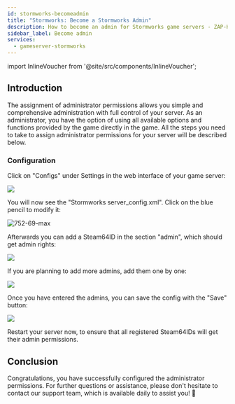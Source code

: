```yaml
---
id: stormworks-becomeadmin
title: "Stormworks: Become a Stormworks Admin"
description: How to become an admin for Stormworks game servers - ZAP-Hosting.com documentation 
sidebar_label: Become admin
services:
  - gameserver-stormworks
---
```


import InlineVoucher from '@site/src/components/InlineVoucher';

## Introduction
The assignment of administrator permissions allows you simple and comprehensive administration with full control of your server. As an administrator, you have the option of using all available options and functions provided by the game directly in the game. All the steps you need to take to assign administrator permissions for your server will be described below. 
<InlineVoucher />

### Configuration

Click on "Configs" under Settings in the web interface of your game server:

![](https://screensaver01.zap-hosting.com/index.php/s/JgnbqrjwwZB7gsT/preview)

You will now see the "Stormworks server_config.xml". Click on the blue pencil to modify it:

![752-69-max](https://screensaver01.zap-hosting.com/index.php/s/n7MdydSkB2CaBmW/preview)

Afterwards you can add a Steam64ID in the section "admin", which should get admin rights:

![](https://screensaver01.zap-hosting.com/index.php/s/jTbdLBEpTT7rasF/preview)

If you are planning to add more admins, add them one by one:

![](https://screensaver01.zap-hosting.com/index.php/s/EJts4nQ4JtfHQEQ/preview)

Once you have entered the admins, you can save the config with the "Save" button:

![](https://screensaver01.zap-hosting.com/index.php/s/zYDPRazLsAAA3xr/preview)

Restart your server now, to ensure that all registered Steam64IDs will get their admin permissions. 


## Conclusion

Congratulations, you have successfully configured the administrator permissions. For further questions or assistance, please don't hesitate to contact our support team, which is available daily to assist you! 🙂
